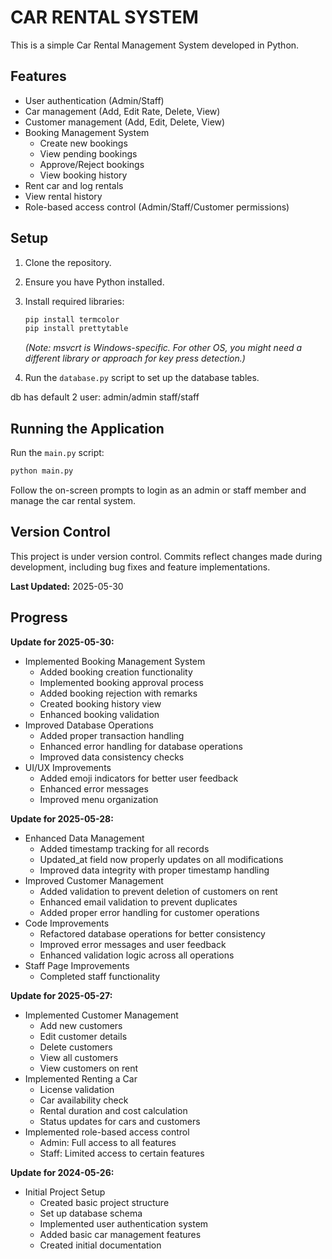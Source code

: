 # CAR RENTAL SYSTEM

This is a simple Car Rental Management System developed in Python.

## Features

- User authentication (Admin/Staff)
- Car management (Add, Edit Rate, Delete, View)
- Customer management (Add, Edit, Delete, View)
- Booking Management System 
  - Create new bookings
  - View pending bookings
  - Approve/Reject bookings
  - View booking history
- Rent car and log rentals
- View rental history
- Role-based access control (Admin/Staff/Customer permissions)

## Setup

1. Clone the repository.
2. Ensure you have Python installed.
3. Install required libraries:

   ```bash
   pip install termcolor 
   pip install prettytable
   ```
   *(Note: msvcrt is Windows-specific. For other OS, you might need a different library or approach for key press detection.)*
4. Run the `database.py` script to set up the database tables.

  db has default 2 user:
  admin/admin 
  staff/staff

## Running the Application

Run the `main.py` script:

```bash
python main.py
```

Follow the on-screen prompts to login as an admin or staff member and manage the car rental system.

## Version Control

This project is under version control. Commits reflect changes made during development, including bug fixes and feature implementations.

**Last Updated:** 2025-05-30

## Progress

**Update for 2025-05-30:**

- Implemented Booking Management System
  - Added booking creation functionality
  - Implemented booking approval process
  - Added booking rejection with remarks
  - Created booking history view
  - Enhanced booking validation
- Improved Database Operations
  - Added proper transaction handling
  - Enhanced error handling for database operations
  - Improved data consistency checks
- UI/UX Improvements
  - Added emoji indicators for better user feedback
  - Enhanced error messages
  - Improved menu organization

**Update for 2025-05-28:**

- Enhanced Data Management
  - Added timestamp tracking for all records
  - Updated_at field now properly updates on all modifications
  - Improved data integrity with proper timestamp handling
- Improved Customer Management
  - Added validation to prevent deletion of customers on rent
  - Enhanced email validation to prevent duplicates
  - Added proper error handling for customer operations
- Code Improvements
  - Refactored database operations for better consistency
  - Improved error messages and user feedback
  - Enhanced validation logic across all operations
- Staff Page Improvements
  - Completed staff functionality

**Update for 2025-05-27:**

- Implemented Customer Management
  - Add new customers
  - Edit customer details
  - Delete customers
  - View all customers
  - View customers on rent
- Implemented Renting a Car
  - License validation
  - Car availability check
  - Rental duration and cost calculation
  - Status updates for cars and customers
- Implemented role-based access control
  - Admin: Full access to all features
  - Staff: Limited access to certain features

**Update for 2024-05-26:**

- Initial Project Setup
  - Created basic project structure
  - Set up database schema
  - Implemented user authentication system
  - Added basic car management features
  - Created initial documentation

